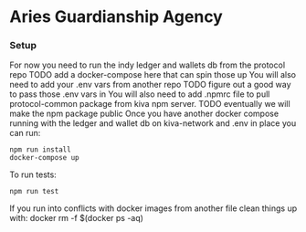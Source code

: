 # Aries Guardianship Agency

### Setup
For now you need to run the indy ledger and wallets db from the protocol repo
  TODO add a docker-compose here that can spin those up
You will also need to add your .env vars from another repo
  TODO figure out a good way to pass those .env vars in
You will also need to add .npmrc file to pull protocol-common package from kiva npm server.
  TODO eventually we will make the npm package public
Once you have another docker compose running with the ledger and wallet db on kiva-network and .env in place you can run:
```
npm run install
docker-compose up
```
To run tests:
```
npm run test
```

If you run into conflicts with docker images from another file clean things up with: docker rm -f $(docker ps -aq)
